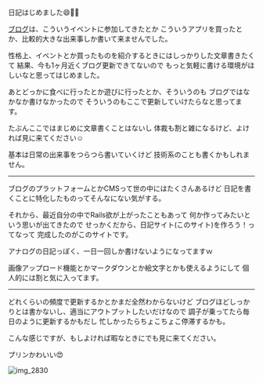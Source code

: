 日記はじめました:smile::tada::tada:

[ブログ](https://blog.noraworld.jp)は、こういうイベントに参加してきたとか
こういうアプリを買ったとか、比較的大きな出来事しか書いて来ませんでした。

性格上、イベントとか買ったものを紹介するときにはしっかりした文章書きたくて
結果、今も1ヶ月近くブログ更新できてないので
もっと気軽に書ける環境がほしいなと思ってはじめました。

あとどっかに食べに行ったとか遊びに行ったとか、そういうのも
ブログではなかなか書けなかったので
そういうのもここで更新していけたらなと思ってます。

たぶんここではまじめに文章書くことはないし
体裁も割と雑になるけど、よければ見に来てください:relaxed:

基本は日常の出来事をつらつら書いていくけど
技術系のことも書くかもしれません。

***

ブログのプラットフォームとかCMSって世の中にはたくさんあるけど
日記を書くことに特化したものってそんなにない気がする。

それから、最近自分の中でRails欲が上がったこともあって
何か作ってみたいという思いが出てきたので
せっかくだから、日記サイト(このサイト)を作ろう！ってなって
完成したのがこのサイトです。

アナログの日記っぽく、一日一回しか書けないようになってますｗ

画像アップロード機能とかマークダウンとか絵文字とかも使えるようにして
個人的には割と気に入ってます。

***

どれくらいの頻度で更新するかとかまだ全然わからないけど
ブログほどしっかりとは書かないし、適当にアウトプットしたいだけなので
調子が乗ってたら毎日のように更新するかもだし
忙しかったらちょこちょこ停滞するかも。

こんな感じですが、もしよければ暇なときにでも見に来てください。

プリンかわいい:heart_eyes:

![img_2830](https://noraworld.github.io/box-bulbasaur/2016/08/img_2830.png)
